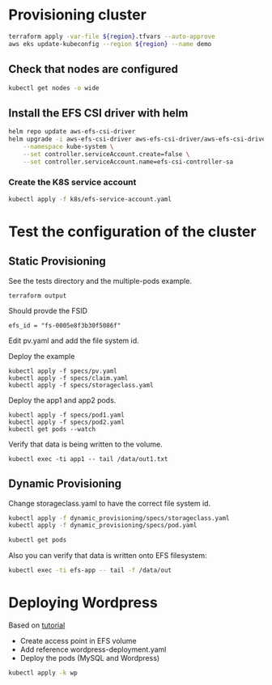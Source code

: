 # Provisioning cluster


```sh
terraform apply -var-file ${region}.tfvars --auto-approve 
aws eks update-kubeconfig --region ${region} --name demo
```
## Check that nodes are configured
```sh
kubectl get nodes -o wide
```

## Install the EFS CSI driver with helm
```sh
helm repo update aws-efs-csi-driver
helm upgrade -i aws-efs-csi-driver aws-efs-csi-driver/aws-efs-csi-driver \
    --namespace kube-system \
    --set controller.serviceAccount.create=false \
    --set controller.serviceAccount.name=efs-csi-controller-sa
```

### Create the K8S service account

```sh
kubectl apply -f k8s/efs-service-account.yaml
```

# Test the configuration of the cluster

## Static Provisioning
See the tests directory and the multiple-pods example.

```ssh
terraform output
```
Should provde the FSID
```
efs_id = "fs-0005e8f3b30f5086f"
```

Edit pv.yaml and add the file system id.

Deploy the example

```
kubectl apply -f specs/pv.yaml
kubectl apply -f specs/claim.yaml
kubectl apply -f specs/storageclass.yaml
```

Deploy the app1 and app2 pods. 
```
kubectl apply -f specs/pod1.yaml
kubectl apply -f specs/pod2.yaml
kubectl get pods --watch
```

Verify that data is being written to the volume.
```
kubectl exec -ti app1 -- tail /data/out1.txt
```

## Dynamic Provisioning
Change storageclass.yaml to have the correct file system id.

```sh
kubectl apply -f dynamic_provisioning/specs/storageclass.yaml
kubectl apply -f dynamic_provisioning/specs/pod.yaml
```

```sh
kubectl get pods
```

Also you can verify that data is written onto EFS filesystem:

```sh
kubectl exec -ti efs-app -- tail -f /data/out
```

# Deploying Wordpress
Based on [tutorial](https://aws.amazon.com/blogs/storage/running-wordpress-on-amazon-eks-with-amazon-efs-intelligent-tiering/)

-    Create access point in EFS volume
-    Add reference wordpress-deployment.yaml
-    Deploy the pods (MySQL and Wordpress)

```sh
kubectl apply -k wp
```
